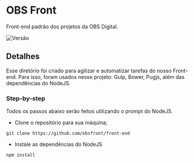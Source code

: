 # OBS Front
Front-end padrão dos projetos da OBS Digital.

![Versão](http://obsdigital.com.br/git/svg/versao.svg)

## Detalhes
Esse diretório foi criado para agilizar e automatizar tarefas do nosso Front-end. Para isso, foram usados nesse projeto: Gulp, Bower, Pugjs, além das dependências do NodeJS.

### Step-by-step
Todos os passos abaixo serão feitos utilizando o prompt do NodeJS.

- Clone o repositório para sua máquina;
```
git clone https://github.com/obsfront/front-end
```
- Instale as dependências do NodeJS
```
npm install
```
